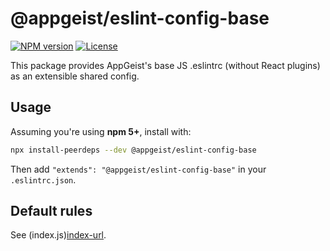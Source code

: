 # @appgeist/eslint-config-base

[![NPM version][npm-image]][npm-url]
[![License][license-image]][license-url]

This package provides AppGeist's base JS .eslintrc (without React plugins) as an extensible shared config.

## Usage

Assuming you're using **npm 5+**, install with:

```sh
npx install-peerdeps --dev @appgeist/eslint-config-base
```

Then add `"extends": "@appgeist/eslint-config-base"` in your `.eslintrc.json`.

## Default rules

See (index.js)[index-url].

[npm-image]: https://img.shields.io/npm/v/@appgeist/eslint-config-base.svg?style=flat-square
[npm-url]: https://www.npmjs.com/package/@appgeist/eslint-config-base
[license-image]: https://img.shields.io/npm/l/@appgeist/eslint-config-base.svg?style=flat-square
[license-url]: LICENSE
[index-url]: index.js
